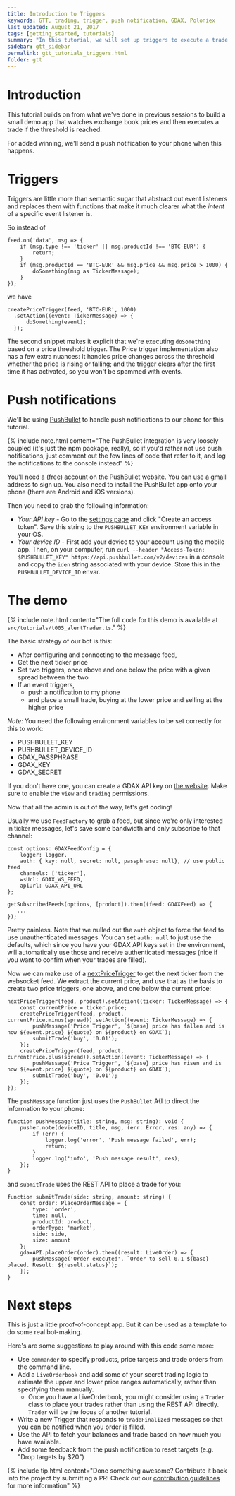 ```yaml
---
title: Introduction to Triggers
keywords: GTT, trading, trigger, push notification, GDAX, Poloniex
last_updated: August 21, 2017
tags: [getting_started, tutorials]
summary: "In this tutorial, we will set up triggers to execute a trade when prices cross a given threshold"
sidebar: gtt_sidebar
permalink: gtt_tutorials_triggers.html
folder: gtt
---
```


# Introduction

This tutorial builds on from what we've done in previous sessions to build a small demo app that watches
 exchange book prices and then executes a trade if the threshold is reached.

 For added winning, we'll send a push notification to your phone when this happens.

# Triggers

Triggers are little more than semantic sugar that abstract out event listeners and replaces them with functions that make it
 much clearer what the _intent_ of a specific event listener is.

 So instead of

    feed.on('data', msg => {
        if (msg.type !== 'ticker' || msg.productId !== 'BTC-EUR') {
            return;
        }
        if (msg.productId == 'BTC-EUR' && msg.price && msg.price > 1000) {
            doSomething(msg as TickerMessage);
        }
    });

we have

    createPriceTrigger(feed, 'BTC-EUR', 1000)
      .setAction((event: TickerMessage) => {
          doSomething(event);
      });

The second snippet makes it explicit that we're executing `doSomething` based on a price threshold trigger. The Price trigger implementation also has a few extra nuances: It handles price changes across the threshold whether the price is rising or falling; and the trigger clears after the first
time it has activated, so you won't be spammed with events.

# Push notifications

We'll be using [PushBullet](https://www.pushbullet.com/) to handle push notifications to our phone for this tutorial.

{% include note.html content="The PushBullet integration is very loosely coupled (it's just the npm package, really), so if you'd rather not use push notifications,
just comment out the few lines of code that refer to it, and log the notifications to the console instead" %}

You'll need a (free) account on the PushBullet website. You can use a gmail address to sign up. You also need to install the PushBullet app onto your phone (there are Android and iOS versions).

Then you need to grab the following information:

* *Your API key* - Go to the [settings page](https://www.pushbullet.com/#settings/account) and click "Create an access token". Save this string to the `PUSHBULLET_KEY` environment variable in your OS.
* *Your device ID* - First add your device to your account using the mobile app. Then, on your computer, run `curl --header "Access-Token: $PUSHBULLET_KEY" https://api.pushbullet.com/v2/devices` in a console and copy the `iden` string associated with your device. Store this in the `PUSHBULLET_DEVICE_ID` envar.

# The demo

{% include note.html content="The full code for this demo is available at `src/tutorials/t005_alertTrader.ts`." %}

The basic strategy of our bot is this:

* After configuring and connecting to the message feed,
* Get the next ticker price
* Set two triggers, once above and one below the price with a given spread between the two
* If an event triggers,
  * push a notification to my phone
  * and place a small trade, buying at the lower price and selling at the higher price

*Note:* You need the following environment variables to be set correctly for this to work:

* PUSHBULLET_KEY
* PUSHBULLET_DEVICE_ID
* GDAX_PASSPHRASE
* GDAX_KEY
* GDAX_SECRET

If you don't have one, you can create a GDAX API key on [the website](https://www.gdax.com/settings/api). Make sure to enable the `view` and `trading` permissions.

Now that all the admin is out of the way, let's get coding!

Usually we use `FeedFactory` to grab a feed, but since we're only interested in ticker messages, let's save some bandwidth and only subscribe to that channel:

    const options: GDAXFeedConfig = {
        logger: logger,
        auth: { key: null, secret: null, passphrase: null}, // use public feed
        channels: ['ticker'],
        wsUrl: GDAX_WS_FEED,
        apiUrl: GDAX_API_URL
    };

    getSubscribedFeeds(options, [product]).then((feed: GDAXFeed) => {
       ...
    });

Pretty painless. Note that we nulled out the `auth` object to force the feed to use unauthenticated messages. You can set `auth: null` to just use the defaults, which since you have your GDAX API keys set in the environment, will automatically use those and receive authenticated messages (nice if you want to confim when your trades are filled).

Now we can make use of a [nextPriceTrigger](apiref/modules/_src_core_triggers_.html) to get the next ticker from the websocket feed. We extract
the current price, and use that as the basis to create two price triggers, one above, and one below the current price:

    nextPriceTrigger(feed, product).setAction((ticker: TickerMessage) => {
        const currentPrice = ticker.price;
        createPriceTrigger(feed, product, currentPrice.minus(spread)).setAction((event: TickerMessage) => {
            pushMessage('Price Trigger', `${base} price has fallen and is now ${event.price} ${quote} on ${product} on GDAX`);
            submitTrade('buy', '0.01');
        });
        createPriceTrigger(feed, product, currentPrice.plus(spread)).setAction((event: TickerMessage) => {
            pushMessage('Price Trigger', `${base} price has risen and is now ${event.price} ${quote} on ${product} on GDAX`);
            submitTrade('buy', '0.01');
        });
    });

The `pushMessage` function just uses the `PushBullet` A{I to direct the information to your phone:

    function pushMessage(title: string, msg: string): void {
        pusher.note(deviceID, title, msg, (err: Error, res: any) => {
            if (err) {
                logger.log('error', 'Push message failed', err);
                return;
            }
            logger.log('info', 'Push message result', res);
        });
    }

and `submitTrade` uses the REST API to place a trade for you:


    function submitTrade(side: string, amount: string) {
        const order: PlaceOrderMessage = {
            type: 'order',
            time: null,
            productId: product,
            orderType: 'market',
            side: side,
            size: amount
        };
        gdaxAPI.placeOrder(order).then((result: LiveOrder) => {
            pushMessage('Order executed', `Order to sell 0.1 ${base} placed. Result: ${result.status}`);
        });
    }


# Next steps

This is just a little proof-of-concept app. But it can be used as a template to do some real bot-making.

Here's are some suggestions to play around with this code some more:

* Use `commander` to specify products, price targets and trade orders from the command line.
* Add a `LiveOrderbook` and add some of your secret trading logic to estimate the upper and
  lower price ranges automatically, rather than specifying them manually.
  * Once you have a LiveOrderbook, you might consider using a `Trader` class to place your trades
    rather than using the REST API directly. `Trader` will be the focus of another tutorial.
* Write a new Trigger that responds to `tradeFinalized` messages so that you can be notified when you order is filled.
* Use the API to fetch your balances and trade based on how much you have available.
* Add some feedback from the push notification to reset targets (e.g. "Drop targets by $20")

{% include tip.html content="Done something awesome? Contribute it back into the project by submitting a PR! Check out our [contribution guidelines](gtt_contributing.html) for more information" %}

